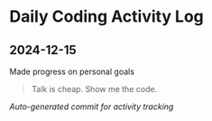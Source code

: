 # Daily Coding Activity Log

## 2024-12-15

Made progress on personal goals

> Talk is cheap. Show me the code.

*Auto-generated commit for activity tracking*

